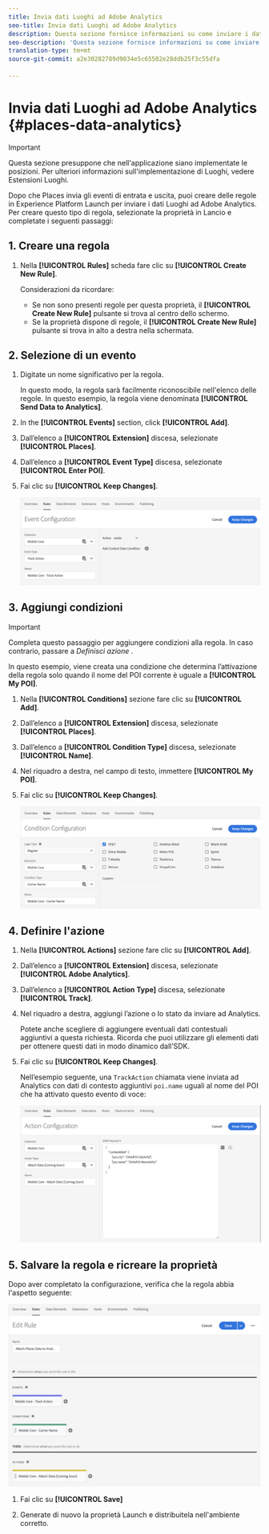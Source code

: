 ```yaml
---
title: Invia dati Luoghi ad Adobe Analytics
seo-title: Invia dati Luoghi ad Adobe Analytics
description: Questa sezione fornisce informazioni su come inviare i dati Luoghi ad Analytics.
seo-description: 'Questa sezione fornisce informazioni su come inviare i dati Luoghi ad Analytics. '
translation-type: tm+mt
source-git-commit: a2e30282789d9834e5c65502e28ddb25f3c55dfa

---
```



# Invia dati Luoghi ad Adobe Analytics {#places-data-analytics}


>[!IMPORTANT]
>
>Questa sezione presuppone che nell'applicazione siano implementate le posizioni. Per ulteriori informazioni sull'implementazione di Luoghi, vedere Estensioni [](/help/places-ext-aep-sdks/places-extension/places-extension.md)Luoghi.

Dopo che Places invia gli eventi di entrata e uscita, puoi creare delle regole in Experience Platform Launch per inviare i dati Luoghi ad Adobe Analytics. Per creare questo tipo di regola, selezionate la proprietà in Lancio e completate i seguenti passaggi:

## 1. Creare una regola

1. Nella **[!UICONTROL Rules]** scheda fare clic su **[!UICONTROL Create New Rule]**.

   Considerazioni da ricordare:

   * Se non sono presenti regole per questa proprietà, il **[!UICONTROL Create New Rule]** pulsante si trova al centro dello schermo.
   * Se la proprietà dispone di regole, il **[!UICONTROL Create New Rule]** pulsante si trova in alto a destra nella schermata.

## 2. Selezione di un evento

1. Digitate un nome significativo per la regola.

   In questo modo, la regola sarà facilmente riconoscibile nell'elenco delle regole. In questo esempio, la regola viene denominata **[!UICONTROL Send Data to Analytics]**.

1. In the **[!UICONTROL Events]** section, click **[!UICONTROL Add]**.

1. Dall’elenco a **[!UICONTROL Extension]** discesa, selezionate **[!UICONTROL Places]**.

1. Dall’elenco a **[!UICONTROL Event Type]** discesa, selezionate **[!UICONTROL Enter POI]**.

1. Fai clic su **[!UICONTROL Keep Changes]**.

   !["select a event"](/help/assets/ad-setEvent_use-analytics-data.png)


## 3. Aggiungi condizioni

>[!IMPORTANT]
>
>Completa questo passaggio per aggiungere condizioni alla regola. In caso contrario, passare a *Definisci azione* .

In questo esempio, viene creata una condizione che determina l’attivazione della regola solo quando il nome del POI corrente è uguale a **[!UICONTROL My POI]**.

1. Nella **[!UICONTROL Conditions]** sezione fare clic su **[!UICONTROL Add]**.

1. Dall’elenco a **[!UICONTROL Extension]** discesa, selezionate **[!UICONTROL Places]**.

1. Dall’elenco a **[!UICONTROL Condition Type]** discesa, selezionate **[!UICONTROL Name]**.

1. Nel riquadro a destra, nel campo di testo, immettere **[!UICONTROL My POI]**.

1. Fai clic su **[!UICONTROL Keep Changes]**.

   !["imposta una condizione"](/help/assets/ad-setCondition_use-analytics-data.png)


## 4. Definire l'azione

1. Nella **[!UICONTROL Actions]** sezione fare clic su **[!UICONTROL Add]**.

1. Dall’elenco a **[!UICONTROL Extension]** discesa, selezionate **[!UICONTROL Adobe Analytics]**.

1. Dall’elenco a **[!UICONTROL Action Type]** discesa, selezionate **[!UICONTROL Track]**.

1. Nel riquadro a destra, aggiungi l’azione o lo stato da inviare ad Analytics.

   Potete anche scegliere di aggiungere eventuali dati contestuali aggiuntivi a questa richiesta. Ricorda che puoi utilizzare gli elementi dati per ottenere questi dati in modo dinamico dall’SDK.

1. Fai clic su **[!UICONTROL Keep Changes]**.

   Nell’esempio seguente, una `TrackAction` chiamata viene inviata ad Analytics con dati di contesto aggiuntivi `poi.name` uguali al nome del POI che ha attivato questo evento di voce:

   !["imposta un'azione"](/help/assets/ad-setAction_use-analytics-data.png)

## 5. Salvare la regola e ricreare la proprietà

Dopo aver completato la configurazione, verifica che la regola abbia l'aspetto seguente:

!["rule is created"](/help/assets/ad-ruleComplete_use-analytics-data.png)

1. Fai clic su **[!UICONTROL Save]**

1. Generate di nuovo la proprietà Launch e distribuitela nell'ambiente corretto.

